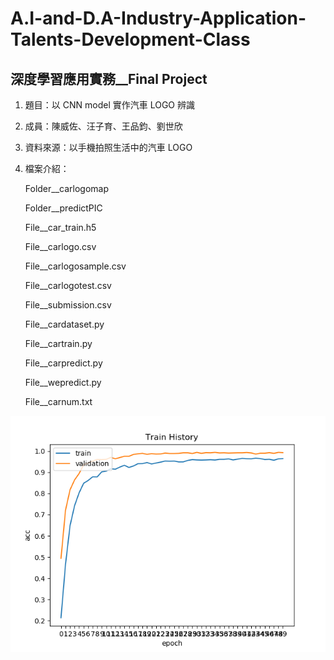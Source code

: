 # A.I-and-D.A-Industry-Application-Talents-Development-Class

## 深度學習應用實務__Final Project

1. 題目：以 CNN model 實作汽車 LOGO 辨識

2. 成員：陳威佐、汪子育、王品鈞、劉世欣

3. 資料來源：以手機拍照生活中的汽車 LOGO

4. 檔案介紹：
    <p>Folder__carlogomap </p>
    <p>Folder__predictPIC </p>
    <p>File__car_train.h5 </p>
    <p>File__carlogo.csv </p>
    <p>File__carlogosample.csv </p>
    <p>File__carlogotest.csv</p>
    <p>File__submission.csv </p>
    <p>File__cardataset.py </p>
    <p>File__cartrain.py </p>
    <p>File__carpredict.py </p>
    <p>File__wepredict.py </p>
    <p>File__carnum.txt </p>
    
<img src = "accuracy.png">
